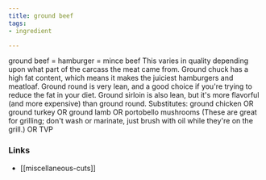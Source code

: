 ```yaml
---
title: ground beef
tags:
- ingredient

---
```

ground beef = hamburger = mince beef This varies in quality depending upon what part of the carcass the meat came from. Ground chuck has a high fat content, which means it makes the juiciest hamburgers and meatloaf. Ground round is very lean, and a good choice if you're trying to reduce the fat in your diet. Ground sirloin is also lean, but it's more flavorful (and more expensive) than ground round. Substitutes: ground chicken OR ground turkey OR ground lamb OR portobello mushrooms (These are great for grilling; don't wash or marinate, just brush with oil while they're on the grill.) OR TVP

### Links

* [[miscellaneous-cuts]]
